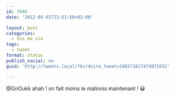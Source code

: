 ```yaml
---
id: 7646
date: '2012-04-01T21:51:56+02:00'

layout: post
categories:
  - Vis ma vie
tags:
  - tweet
format: status
publish_social: no
guid: 'http://tweets.local/?birdsite_tweet=186571627474071552'

---
```


@GnOukk ahah ! on fait moins le malinois maintenant ! 😀